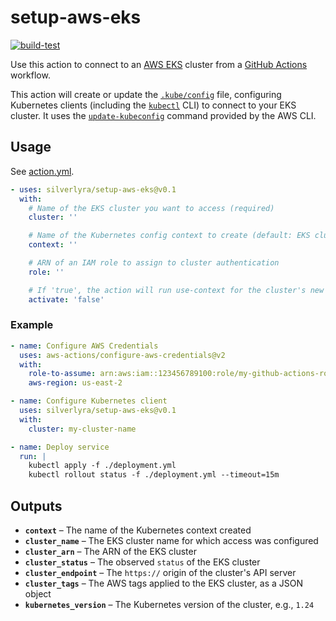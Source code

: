 # setup-aws-eks

[![build-test](https://github.com/silverlyra/setup-aws-eks/actions/workflows/test.yml/badge.svg)](https://github.com/silverlyra/setup-aws-eks/actions/workflows/test.yml)

Use this action to connect to an [AWS EKS][] cluster from a [GitHub Actions][] workflow.

This action will create or update the [`.kube/config`][kubeconfig] file, configuring Kubernetes clients (including the [`kubectl`][kubectl] CLI) to connect to your EKS cluster. It uses the [`update-kubeconfig`][update-kubeconfig] command provided by the AWS CLI.

[AWS EKS]: https://aws.amazon.com/eks/
[GitHub Actions]: https://docs.github.com/en/actions
[kubeconfig]: https://kubernetes.io/docs/tasks/access-application-cluster/configure-access-multiple-clusters/
[kubectl]: https://kubernetes.io/docs/reference/kubectl/
[update-kubeconfig]: https://awscli.amazonaws.com/v2/documentation/api/latest/reference/eks/update-kubeconfig.html

## Usage

See [action.yml](action.yml).

<!-- start usage -->
```yaml
- uses: silverlyra/setup-aws-eks@v0.1
  with:
    # Name of the EKS cluster you want to access (required)
    cluster: ''

    # Name of the Kubernetes config context to create (default: EKS cluster name)
    context: ''

    # ARN of an IAM role to assign to cluster authentication
    role: ''

    # If 'true', the action will run use-context for the cluster's new context
    activate: 'false'
```
<!-- end usage -->

### Example
```yaml
- name: Configure AWS Credentials
  uses: aws-actions/configure-aws-credentials@v2
  with:
    role-to-assume: arn:aws:iam::123456789100:role/my-github-actions-role
    aws-region: us-east-2

- name: Configure Kubernetes client
  uses: silverlyra/setup-aws-eks@v0.1
  with:
    cluster: my-cluster-name

- name: Deploy service
  run: |
    kubectl apply -f ./deployment.yml
    kubectl rollout status -f ./deployment.yml --timeout=15m
```

## Outputs

- **`context`** – The name of the Kubernetes context created
- **`cluster_name`** – The EKS cluster name for which access was configured
- **`cluster_arn`** – The ARN of the EKS cluster
- **`cluster_status`** – The observed `status` of the EKS cluster
- **`cluster_endpoint`** – The `https://` origin of the cluster's API server
- **`cluster_tags`** – The AWS tags applied to the EKS cluster, as a JSON object
- **`kubernetes_version`** – The Kubernetes version of the cluster, e.g., `1.24`
